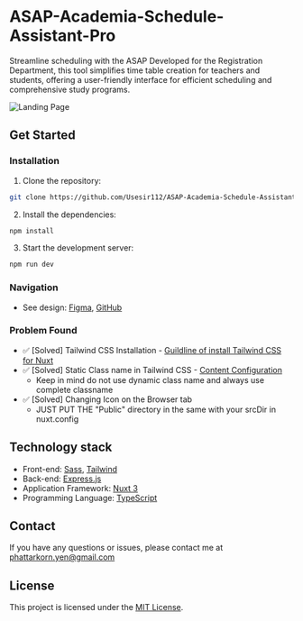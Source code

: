 # ASAP-Academia-Schedule-Assistant-Pro
Streamline scheduling with the ASAP Developed for the Registration Department, this tool simplifies time table creation for teachers and students, offering a user-friendly interface for efficient scheduling and comprehensive study programs.

![Landing Page](https://github.com/Usesir112/ASAP-Academia-Schedule-Assistant-Pro/blob/design/%231%20Login%20Page.png)

## Get Started

### Installation

1. Clone the repository:
```bash
git clone https://github.com/Usesir112/ASAP-Academia-Schedule-Assistant-Pro.git
```

2. Install the dependencies:
```bash
npm install
```

3. Start the development server:
```bash
npm run dev
```

### Navigation
- See design: [Figma](https://www.figma.com/file/MTrPJZLj6LSwVMcNACuoEz/ASAP-Project?node-id=172%3A25&t=olayPZ0s8AP7qEc4-1), [GitHub](https://github.com/Usesir112/ASAP-Academia-Schedule-Assistant-Pro/tree/design)

### Problem Found
- ✅ [Solved] Tailwind CSS Installation - [Guildline of install Tailwind CSS for Nuxt](https://tailwindcss.com/docs/guides/nuxtjs#3)
- ✅ [Solved] Static Class name in Tailwind CSS - [Content Configuration](https://tailwindcss.com/docs/content-configuration)
  - Keep in mind do not use dynamic class name and always use complete classname
- ✅ [Solved] Changing Icon on the Browser tab
  - JUST PUT THE "Public" directory in the same with your srcDir in nuxt.config

## Technology stack
- Front-end: [Sass](https://sass-lang.com/), [Tailwind](https://tailwindcss.com/)
- Back-end: [Express.js](https://expressjs.com/)
- Application Framework: [Nuxt 3](https://nuxt.com/)
- Programming Language: [TypeScript](https://www.typescriptlang.org/)

## Contact
If you have any questions or issues, please contact me at phattarkorn.yen@gmail.com

## License
This project is licensed under the [MIT License](https://github.com/Usesir112/ASAP-Academia-Schedule-Assistant-Pro/blob/main/license).
